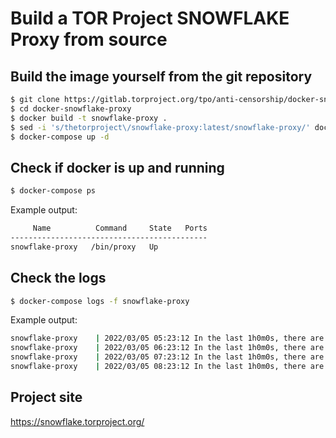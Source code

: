 # Build a TOR Project SNOWFLAKE Proxy from source

## Build the image yourself from the git repository

```bash
$ git clone https://gitlab.torproject.org/tpo/anti-censorship/docker-snowflake-proxy
$ cd docker-snowflake-proxy
$ docker build -t snowflake-proxy .
$ sed -i 's/thetorproject\/snowflake-proxy:latest/snowflake-proxy/' docker-compose.yml
$ docker-compose up -d
```

## Check if docker is up and running
```bash
$ docker-compose ps
```
Example output:
```bash
     Name          Command     State   Ports
--------------------------------------------
snowflake-proxy   /bin/proxy   Up           
```

## Check the logs
```bash
$ docker-compose logs -f snowflake-proxy
```
Example output:
```bash
snowflake-proxy    | 2022/03/05 05:23:12 In the last 1h0m0s, there are 3 connections. Traffic Relayed ↑ 336 MB, ↓ 336 MB.
snowflake-proxy    | 2022/03/05 06:23:12 In the last 1h0m0s, there are 3 connections. Traffic Relayed ↑ 25 MB, ↓ 25 MB.
snowflake-proxy    | 2022/03/05 07:23:12 In the last 1h0m0s, there are 2 connections. Traffic Relayed ↑ 206 MB, ↓ 206 MB.
snowflake-proxy    | 2022/03/05 08:23:12 In the last 1h0m0s, there are 2 connections. Traffic Relayed ↑ 454 KB, ↓ 454 KB.
```

## Project site
https://snowflake.torproject.org/